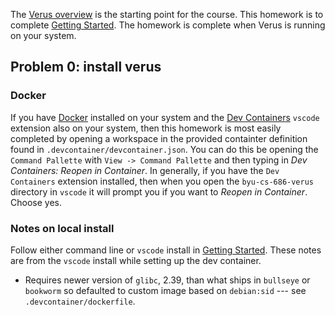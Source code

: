 The [Verus overview](https://verus-lang.github.io/verus/guide/overview.html) is the starting point for the course. This homework is to complete [Getting Started](https://verus-lang.github.io/verus/guide/getting_started.html). The homework is complete when Verus is running on your system. 

## Problem 0: install verus

### Docker

If you have [Docker](https://www.docker.com) installed on your system and the [Dev Containers](https://marketplace.visualstudio.com/items?itemName=ms-vscode-remote.remote-containers) `vscode` extension also on your system, then this homework is most easily completed by opening a workspace in the provided containter definition found in `.devcontainer/devcontainer.json`.  You can do this be opening the `Command Pallette` with `View -> Command Pallette` and then typing in _Dev Containers: Reopen in Container_. In generally, if you have the `Dev Containers` extension installed, then when you open the `byu-cs-686-verus` directory in `vscode` it will prompt you if you want to _Reopen in Container_. Choose yes.

### Notes on local install

Follow either command line or `vscode` install in [Getting Started](https://verus-lang.github.io/verus/guide/getting_started.html). These notes are from the `vscode` install while setting up the dev container.

* Requires newer version of `glibc`, 2.39, than what ships in `bullseye` or `bookworm` so defaulted to custom image based on `debian:sid` --- see `.devcontainer/dockerfile`.

